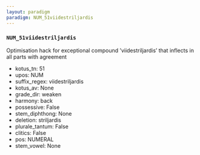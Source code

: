 ```yaml
---
layout: paradigm
paradigm: NUM_51viidestriljardis
---
```

### ` NUM_51viidestriljardis `

Optimisation hack for exceptional compound ’viidestriljardis’ that inflects in all parts with agreement
* kotus_tn: 51
* upos: NUM
* suffix_regex: viidestriljardis
* kotus_av: None
* grade_dir: weaken
* harmony: back
* possessive: False
* stem_diphthong: None
* deletion: striljardis
* plurale_tantum: False
* clitics: False
* pos: NUMERAL
* stem_vowel: None
